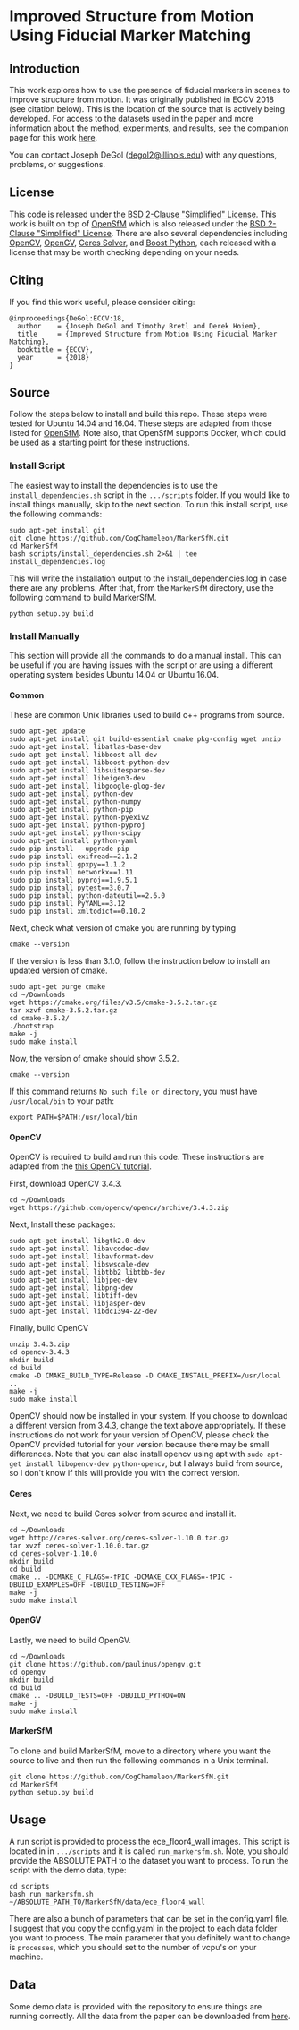 # Improved Structure from Motion Using Fiducial Marker Matching


## Introduction ##
This work explores how to use the presence of fiducial markers in scenes to improve structure from motion. It was originally published in ECCV 2018 (see citation below). This is the location of the source that is actively being developed. For access to the datasets used in the paper and more information about the method, experiments, and results, see the companion page for this work [here](http://degol2.web.engr.illinois.edu/pages/TagSfM_ECCV18.html).

You can contact Joseph DeGol (degol2@illinois.edu) with any questions, problems, or suggestions.

## License ##
This code is released under the [BSD 2-Clause "Simplified" License](https://github.com/CogChameleon/MarkerSfM/blob/master/LICENSE). This work is built on top of [OpenSfM](https://github.com/mapillary/OpenSfM) which is also released under the [BSD 2-Clause "Simplified" License](https://github.com/mapillary/OpenSfM/blob/master/LICENSE). There are also several dependencies including [OpenCV](https://opencv.org/), [OpenGV](http://laurentkneip.github.io/opengv/), [Ceres Solver](http://ceres-solver.org/), and [Boost Python](https://www.boost.org/), each released with a license that may be worth checking depending on your needs.


## Citing ##
If you find this work useful, please consider citing:
```
@inproceedings{DeGol:ECCV:18,
  author    = {Joseph DeGol and Timothy Bretl and Derek Hoiem},
  title     = {Improved Structure from Motion Using Fiducial Marker Matching},
  booktitle = {ECCV},
  year      = {2018}
}
```


## Source ## 
Follow the steps below to install and build this repo. These steps were tested for Ubuntu 14.04 and 16.04. These steps are adapted from those listed for [OpenSfM](https://github.com/mapillary/OpenSfM). Note also, that OpenSfM supports Docker, which could be used as a starting point for these instructions.

### Install Script ###
The easiest way to install the dependencies is to use the `install_dependencies.sh` script in the `.../scripts` folder. If you would like to install things manually, skip to the next section. To run this install script, use the following commands:
```
sudo apt-get install git
git clone https://github.com/CogChameleon/MarkerSfM.git
cd MarkerSfM
bash scripts/install_dependencies.sh 2>&1 | tee install_dependencies.log
```

This will write the installation output to the install_dependencies.log in case there are any problems. After that, from the `MarkerSfM` directory, use the following command to build MarkerSfM.
```
python setup.py build
```

### Install Manually ###
This section will provide all the commands to do a manual install. This can be useful if you are having issues with the script or are using a different operating system besides Ubuntu 14.04 or Ubuntu 16.04.

#### Common ####
These are common Unix libraries used to build c++ programs from source.
```
sudo apt-get update
sudo apt-get install git build-essential cmake pkg-config wget unzip
sudo apt-get install libatlas-base-dev
sudo apt-get install libboost-all-dev
sudo apt-get install libboost-python-dev
sudo apt-get install libsuitesparse-dev
sudo apt-get install libeigen3-dev
sudo apt-get install libgoogle-glog-dev
sudo apt-get install python-dev 
sudo apt-get install python-numpy 
sudo apt-get install python-pip
sudo apt-get install python-pyexiv2
sudo apt-get install python-pyproj
sudo apt-get install python-scipy
sudo apt-get install python-yaml
sudo pip install --upgrade pip
sudo pip install exifread==2.1.2
sudo pip install gpxpy==1.1.2
sudo pip install networkx==1.11
sudo pip install pyproj==1.9.5.1
sudo pip install pytest==3.0.7
sudo pip install python-dateutil==2.6.0
sudo pip install PyYAML==3.12
sudo pip install xmltodict==0.10.2
```

Next, check what version of cmake you are running by typing
```
cmake --version
```

If the version is less than 3.1.0, follow the instruction below to install an updated version of cmake.
```
sudo apt-get purge cmake
cd ~/Downloads
wget https://cmake.org/files/v3.5/cmake-3.5.2.tar.gz
tar xzvf cmake-3.5.2.tar.gz
cd cmake-3.5.2/
./bootstrap
make -j
sudo make install
```

Now, the version of cmake should show 3.5.2.
```
cmake --version
```
If this command returns `No such file or directory`, you must have `/usr/local/bin` to your path:
```
export PATH=$PATH:/usr/local/bin
```


#### OpenCV ####
OpenCV is required to build and run this code. These instructions are adapted from the [this OpenCV tutorial](http://docs.opencv.org/3.1.0/d7/d9f/tutorial_linux_install.html).

First, download OpenCV 3.4.3.
```
cd ~/Downloads
wget https://github.com/opencv/opencv/archive/3.4.3.zip
```

Next, Install these packages:
```
sudo apt-get install libgtk2.0-dev 
sudo apt-get install libavcodec-dev 
sudo apt-get install libavformat-dev 
sudo apt-get install libswscale-dev
sudo apt-get install libtbb2 libtbb-dev 
sudo apt-get install libjpeg-dev 
sudo apt-get install libpng-dev 
sudo apt-get install libtiff-dev 
sudo apt-get install libjasper-dev 
sudo apt-get install libdc1394-22-dev
```

Finally, build OpenCV
```
unzip 3.4.3.zip
cd opencv-3.4.3
mkdir build
cd build
cmake -D CMAKE_BUILD_TYPE=Release -D CMAKE_INSTALL_PREFIX=/usr/local ..
make -j
sudo make install
```

OpenCV should now be installed in your system. If you choose to download a different version from 3.4.3, change the text above appropriately. If these instructions do not work for your version of OpenCV, please check the OpenCV provided tutorial for your version because there may be small differences. Note that you can also install opencv using apt with `sudo apt-get install libopencv-dev python-opencv`, but I always build from source, so I don't know if this will provide you with the correct version.

#### Ceres ####
Next, we need to build Ceres solver from source and install it.
```
cd ~/Downloads
wget http://ceres-solver.org/ceres-solver-1.10.0.tar.gz
tar xvzf ceres-solver-1.10.0.tar.gz
cd ceres-solver-1.10.0
mkdir build
cd build
cmake .. -DCMAKE_C_FLAGS=-fPIC -DCMAKE_CXX_FLAGS=-fPIC -DBUILD_EXAMPLES=OFF -DBUILD_TESTING=OFF
make -j
sudo make install
```

#### OpenGV ####
Lastly, we need to build OpenGV.
```
cd ~/Downloads
git clone https://github.com/paulinus/opengv.git
cd opengv
mkdir build
cd build
cmake .. -DBUILD_TESTS=OFF -DBUILD_PYTHON=ON
make -j
sudo make install
```

#### MarkerSfM ####
To clone and build MarkerSfM, move to a directory where you want the source to live and then run the following commands in a Unix terminal.
```
git clone https://github.com/CogChameleon/MarkerSfM.git
cd MarkerSfM
python setup.py build
```


## Usage ##
A run script is provided to process the ece_floor4_wall images. This script is located in in `.../scripts` and it is called `run_markersfm.sh`. Note, you should provide the ABSOLUTE PATH to the dataset you want to process. To run the script with the demo data, type:
```
cd scripts
bash run_markersfm.sh ~/ABSOLUTE_PATH_TO/MarkerSfM/data/ece_floor4_wall
```

There are also a bunch of parameters that can be set in the config.yaml file. I suggest that you copy the config.yaml in the project to each data folder you want to process. The main parameter that you definitely want to change is `processes`, which you should set to the number of vcpu's on your machine.


## Data ##
Some demo data is provided with the repository to ensure things are running correctly. All the data from the paper can be downloaded from [here](http://degol2.web.engr.illinois.edu/pages/TagSfM_ECCV18.html).
